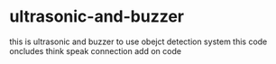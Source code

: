 # ultrasonic-and-buzzer
this is ultrasonic and buzzer to use obejct detection system
this code oncludes think speak connection add on code
